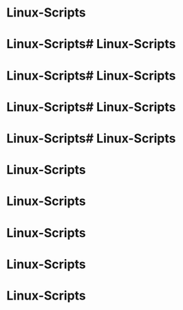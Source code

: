 # Linux-Scripts
# Linux-Scripts# Linux-Scripts
# Linux-Scripts# Linux-Scripts
# Linux-Scripts# Linux-Scripts
# Linux-Scripts# Linux-Scripts
# Linux-Scripts
# Linux-Scripts
# Linux-Scripts
# Linux-Scripts
# Linux-Scripts